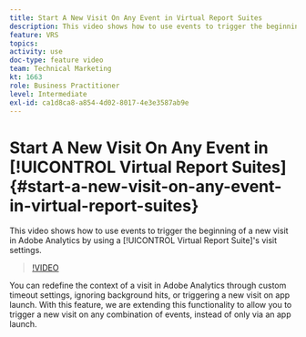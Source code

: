 ```yaml
---
title: Start A New Visit On Any Event in Virtual Report Suites
description: This video shows how to use events to trigger the beginning of a new visit in Adobe Analytics by using a Virtual Report Suite's visit settings.
feature: VRS
topics: 
activity: use
doc-type: feature video
team: Technical Marketing
kt: 1663
role: Business Practitioner
level: Intermediate
exl-id: ca1d8ca8-a854-4d02-8017-4e3e3587ab9e
---
```

# Start A New Visit On Any Event in [!UICONTROL Virtual Report Suites] {#start-a-new-visit-on-any-event-in-virtual-report-suites}

This video shows how to use events to trigger the beginning of a new visit in Adobe Analytics by using a [!UICONTROL Virtual Report Suite]'s visit settings.

>[!VIDEO](https://video.tv.adobe.com/v/23129/?quality=12)

You can redefine the context of a visit in Adobe Analytics through custom timeout settings, ignoring background hits, or triggering a new visit on app launch. With this feature, we are extending this functionality to allow you to trigger a new visit on any combination of events, instead of only via an app launch.
